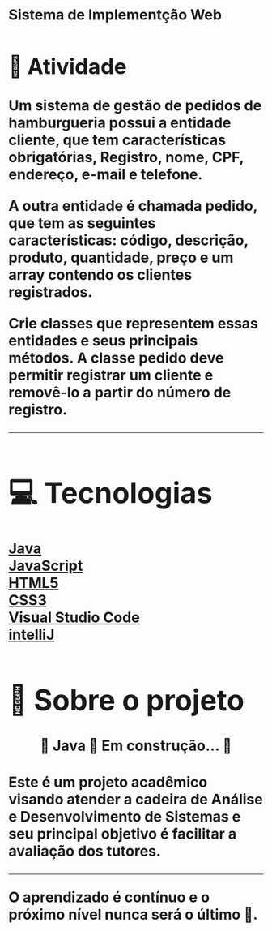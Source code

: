 <h1> Sistema de Implementção Web<h/1>
  


## 🚀 Atividade

Um sistema de gestão de pedidos de hamburgueria possui a entidade cliente, que tem características obrigatórias, Registro, nome, CPF, endereço, e-mail e telefone.

A outra entidade é chamada pedido, que tem as seguintes características: código, descrição, produto, quantidade, preço e um array contendo os clientes registrados.

Crie classes que representem essas entidades e seus principais métodos.
A classe pedido deve permitir registrar um cliente e removê-lo a partir do número de registro.

---

# 💻 Tecnologias

<a href='https://www.java.com/pt-BR/' target=”_blank”>Java</a>
<br/>
<a href='https://www.javascript.com/'>JavaScript</a>
<br/>
<a href='https://www.w3schools.com/html/'>HTML5</a>
<br/>
<a href='https://www.w3schools.com/css/'>CSS3</a>
<br/>
<a href='https://code.visualstudio.com/'>Visual Studio Code</a>
<br/>
 <a href='https://www.jetbrains.com/pt-br/idea/'>intelliJ</a>
<br/>
  
# 📝 Sobre o projeto
  
  <h4 align="center"> 
	🚧  Java  🚀 Em construção...  🚧
</h4>



Este é um projeto acadêmico visando atender a cadeira de Análise e Desenvolvimento de Sistemas e seu principal objetivo é facilitar a avaliação dos tutores.

---

O aprendizado é contínuo e o próximo nível nunca será o último 🚀.
